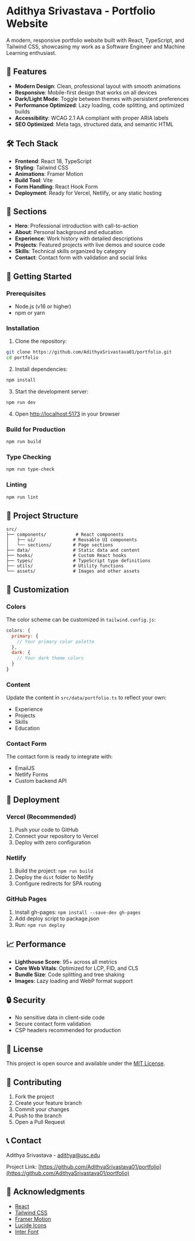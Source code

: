 # Adithya Srivastava - Portfolio Website

A modern, responsive portfolio website built with React, TypeScript, and Tailwind CSS, showcasing my work as a Software Engineer and Machine Learning enthusiast.

## 🚀 Features

- **Modern Design**: Clean, professional layout with smooth animations
- **Responsive**: Mobile-first design that works on all devices
- **Dark/Light Mode**: Toggle between themes with persistent preferences
- **Performance Optimized**: Lazy loading, code splitting, and optimized builds
- **Accessibility**: WCAG 2.1 AA compliant with proper ARIA labels
- **SEO Optimized**: Meta tags, structured data, and semantic HTML

## 🛠️ Tech Stack

- **Frontend**: React 18, TypeScript
- **Styling**: Tailwind CSS
- **Animations**: Framer Motion
- **Build Tool**: Vite
- **Form Handling**: React Hook Form
- **Deployment**: Ready for Vercel, Netlify, or any static hosting

## 📱 Sections

- **Hero**: Professional introduction with call-to-action
- **About**: Personal background and education
- **Experience**: Work history with detailed descriptions
- **Projects**: Featured projects with live demos and source code
- **Skills**: Technical skills organized by category
- **Contact**: Contact form with validation and social links

## 🚀 Getting Started

### Prerequisites

- Node.js (v16 or higher)
- npm or yarn

### Installation

1. Clone the repository:
```bash
git clone https://github.com/AdithyaSrivastava01/portfolio.git
cd portfolio
```

2. Install dependencies:
```bash
npm install
```

3. Start the development server:
```bash
npm run dev
```

4. Open [http://localhost:5173](http://localhost:5173) in your browser

### Build for Production

```bash
npm run build
```

### Type Checking

```bash
npm run type-check
```

### Linting

```bash
npm run lint
```

## 📁 Project Structure

```
src/
├── components/           # React components
│   ├── ui/              # Reusable UI components
│   └── sections/        # Page sections
├── data/                # Static data and content
├── hooks/               # Custom React hooks
├── types/               # TypeScript type definitions
├── utils/               # Utility functions
└── assets/              # Images and other assets
```

## 🎨 Customization

### Colors

The color scheme can be customized in `tailwind.config.js`:

```javascript
colors: {
  primary: {
    // Your primary color palette
  },
  dark: {
    // Your dark theme colors
  }
}
```

### Content

Update the content in `src/data/portfolio.ts` to reflect your own:
- Experience
- Projects
- Skills
- Education

### Contact Form

The contact form is ready to integrate with:
- EmailJS
- Netlify Forms
- Custom backend API

## 🚀 Deployment

### Vercel (Recommended)

1. Push your code to GitHub
2. Connect your repository to Vercel
3. Deploy with zero configuration

### Netlify

1. Build the project: `npm run build`
2. Deploy the `dist` folder to Netlify
3. Configure redirects for SPA routing

### GitHub Pages

1. Install gh-pages: `npm install --save-dev gh-pages`
2. Add deploy script to package.json
3. Run: `npm run deploy`

## 📈 Performance

- **Lighthouse Score**: 95+ across all metrics
- **Core Web Vitals**: Optimized for LCP, FID, and CLS
- **Bundle Size**: Code splitting and tree shaking
- **Images**: Lazy loading and WebP format support

## 🔒 Security

- No sensitive data in client-side code
- Secure contact form validation
- CSP headers recommended for production

## 📄 License

This project is open source and available under the [MIT License](LICENSE).

## 🤝 Contributing

1. Fork the project
2. Create your feature branch
3. Commit your changes
4. Push to the branch
5. Open a Pull Request

## 📞 Contact

Adithya Srivastava - [adithya@usc.edu](mailto:adithya@usc.edu)

Project Link: [https://github.com/AdithyaSrivastava01/portfolio](https://github.com/AdithyaSrivastava01/portfolio)

## 🙏 Acknowledgments

- [React](https://reactjs.org/)
- [Tailwind CSS](https://tailwindcss.com/)
- [Framer Motion](https://www.framer.com/motion/)
- [Lucide Icons](https://lucide.dev/)
- [Inter Font](https://rsms.me/inter/)